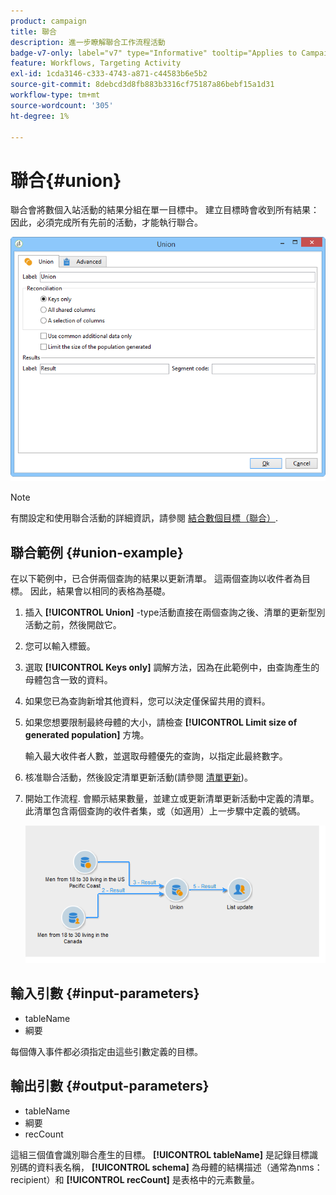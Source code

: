 ```yaml
---
product: campaign
title: 聯合
description: 進一步瞭解聯合工作流程活動
badge-v7-only: label="v7" type="Informative" tooltip="Applies to Campaign Classic v7 only"
feature: Workflows, Targeting Activity
exl-id: 1cda3146-c333-4743-a871-c44583b6e5b2
source-git-commit: 8debcd3d8fb883b3316cf75187a86bebf15a1d31
workflow-type: tm+mt
source-wordcount: '305'
ht-degree: 1%

---
```


# 聯合{#union}



聯合會將數個入站活動的結果分組在單一目標中。 建立目標時會收到所有結果：因此，必須完成所有先前的活動，才能執行聯合。

![](assets/s_user_segmentation_union.png)

>[!NOTE]
>
>有關設定和使用聯合活動的詳細資訊，請參閱 [結合數個目標（聯合）](targeting-data.md#combining-several-targets--union-).

## 聯合範例 {#union-example}

在以下範例中，已合併兩個查詢的結果以更新清單。 這兩個查詢以收件者為目標。 因此，結果會以相同的表格為基礎。

1. 插入 **[!UICONTROL Union]** -type活動直接在兩個查詢之後、清單的更新型別活動之前，然後開啟它。
1. 您可以輸入標籤。
1. 選取 **[!UICONTROL Keys only]** 調解方法，因為在此範例中，由查詢產生的母體包含一致的資料。
1. 如果您已為查詢新增其他資料，您可以決定僅保留共用的資料。
1. 如果您想要限制最終母體的大小，請檢查 **[!UICONTROL Limit size of generated population]** 方塊。

   輸入最大收件者人數，並選取母體優先的查詢，以指定此最終數字。

1. 核准聯合活動，然後設定清單更新活動(請參閱 [清單更新](list-update.md))。
1. 開始工作流程. 會顯示結果數量，並建立或更新清單更新活動中定義的清單。 此清單包含兩個查詢的收件者集，或（如適用）上一步驟中定義的號碼。

   ![](assets/union_example.png)

## 輸入引數 {#input-parameters}

* tableName
* 綱要

每個傳入事件都必須指定由這些引數定義的目標。

## 輸出引數 {#output-parameters}

* tableName
* 綱要
* recCount

這組三個值會識別聯合產生的目標。 **[!UICONTROL tableName]** 是記錄目標識別碼的資料表名稱， **[!UICONTROL schema]** 為母體的結構描述（通常為nms：recipient）和 **[!UICONTROL recCount]** 是表格中的元素數量。

